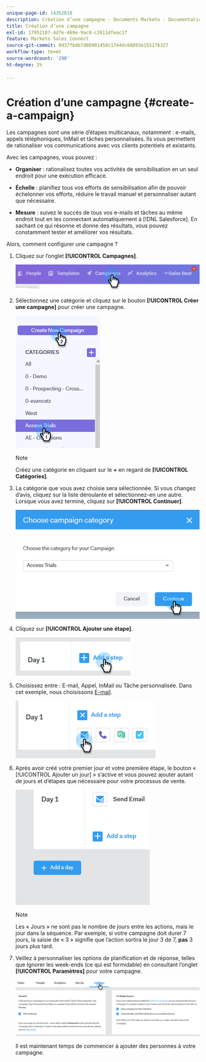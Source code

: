 ```yaml
---
unique-page-id: 14352618
description: Création d’une campagne - Documents Marketo - Documentation du produit
title: Création d’une campagne
exl-id: 17952187-4d7e-469e-9ac8-c2611dfeac1f
feature: Marketo Sales Connect
source-git-commit: 0d37fbdb7d08901458c1744dc68893e155176327
workflow-type: tm+mt
source-wordcount: '298'
ht-degree: 2%

---
```


# Création d’une campagne {#create-a-campaign}

Les campagnes sont une série d’étapes multicanaux, notamment : e-mails, appels téléphoniques, InMail et tâches personnalisées. Ils vous permettent de rationaliser vos communications avec vos clients potentiels et existants.

Avec les campagnes, vous pouvez :

* **Organiser** : rationalisez toutes vos activités de sensibilisation en un seul endroit pour une exécution efficace.

* **Échelle** : planifiez tous vos efforts de sensibilisation afin de pouvoir échelonner vos efforts, réduire le travail manuel et personnaliser autant que nécessaire.
* **Mesure** : suivez le succès de tous vos e-mails et tâches au même endroit tout en les connectant automatiquement à [!DNL Salesforce]. En sachant ce qui résonne et donne des résultats, vous pouvez constamment tester et améliorer vos résultats.

Alors, comment configurer une campagne ?

1. Cliquez sur l’onglet **[!UICONTROL Campagnes]**.

   ![](assets/one-1.png)

1. Sélectionnez une catégorie et cliquez sur le bouton **[!UICONTROL Créer une campagne]** pour créer une campagne.

   ![](assets/two-1.png)

   >[!NOTE]
   >
   >Créez une catégorie en cliquant sur le **+** en regard de **[!UICONTROL Catégories]**.

1. La catégorie que vous avez choisie sera sélectionnée. Si vous changez d’avis, cliquez sur la liste déroulante et sélectionnez-en une autre. Lorsque vous avez terminé, cliquez sur **[!UICONTROL Continuer]**.

   ![](assets/three-1.png)

1. Cliquez sur **[!UICONTROL Ajouter une étape]**.

   ![](assets/four-1.png)

1. Choisissez entre : E-mail, Appel, InMail ou Tâche personnalisée. Dans cet exemple, nous choisissons [E-mail](/help/marketo/product-docs/marketo-sales-connect/campaigns/campaign-step-types.md#email).

   ![](assets/five-1.png)

1. Après avoir créé votre premier jour et votre première étape, le bouton « [!UICONTROL Ajouter un jour] » s’active et vous pouvez ajouter autant de jours et d’étapes que nécessaire pour votre processus de vente.

   ![](assets/six.png)

   >[!NOTE]
   >
   >Les « Jours » ne sont pas le nombre de jours entre les actions, mais le jour dans la séquence. Par exemple, si votre campagne doit durer 7 jours, la saisie de « 3 » signifie que l’action sortira le jour 3 de 7, **pas** 3 jours plus tard.

1. Veillez à personnaliser les options de planification et de réponse, telles que Ignorer les week-ends (ce qui est formidable) en consultant l’onglet **[!UICONTROL Paramètres]** pour votre campagne.

   ![](assets/seven.png)

   Il est maintenant temps de commencer à ajouter des personnes à votre campagne.
